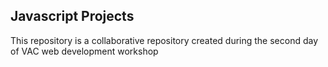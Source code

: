 ## Javascript Projects
This repository is a collaborative repository created during the second day of VAC web development workshop
